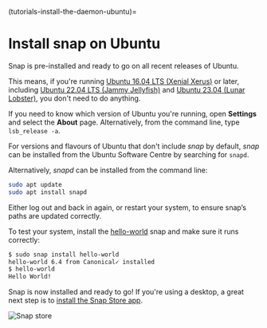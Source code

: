 (tutorials-install-the-daemon-ubuntu)=
# Install snap on Ubuntu

Snap is pre-installed and ready to go on all recent releases of Ubuntu.

This means, if you're running [Ubuntu 16.04 LTS (Xenial Xerus)](https://www.ubuntu.com/) or later, including [Ubuntu 22.04 LTS (Jammy Jellyfish)](https://releases.ubuntu.com/22.04/) and [Ubuntu 23.04 (Lunar Lobster)](https://releases.ubuntu.com/lunar/), you don't need to do anything.

If you need to know which version of Ubuntu you're running, open **Settings** and select the **About** page. Alternatively, from the command line, type `lsb_release -a`.

For versions and flavours of Ubuntu that don't include *snap* by default, *snap* can be installed from the Ubuntu Software Centre by searching for `snapd`.

Alternatively, *snapd* can be installed from the command line:

```bash
sudo apt update
sudo apt install snapd
```

Either log out and back in again, or restart your system, to ensure snap’s paths are updated correctly.

To test your system, install the [hello-world](https://snapcraft.io/hello-world) snap and make sure it runs correctly:

```bash
$ sudo snap install hello-world
hello-world 6.4 from Canonical✓ installed
$ hello-world
Hello World!
```

Snap is now installed and ready to go!  If you're using a desktop, a great next step is to [install the Snap Store app](/).

![Snap store](https://assets.ubuntu.com/v1/128b10e7-snap-store_01.png)

